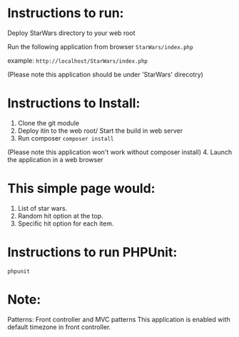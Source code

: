 # Instructions to run:
Deploy StarWars directory to your web root

Run the following application from browser
```StarWars/index.php```

example:
```http://localhost/StarWars/index.php```

(Please note this application should be under 'StarWars' direcotry)

# Instructions to Install:

1. Clone the git module 
2. Deploy itin to the web root/ Start the build in web server
3. Run composer
   ```composer install```

(Please note this application won't work without composer install)
4. Launch the application in a web browser

# This simple page would:

1. List of star wars.
2. Random hit option at the top.
3. Specific hit option for each item.

# Instructions to run PHPUnit:

```phpunit```

# Note:
Patterns: Front controller and MVC patterns
This application is enabled with default timezone in front controller.
